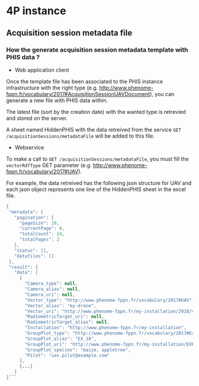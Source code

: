 # 4P instance

##  Acquisition session metadata file

### How the generate acquisition session metadata template with PHIS data ?

- Web application client

Once the template file has been associated to the PHIS instance infrastructure with the right type (e.g. http://www.phenome-fppn.fr/vocabulary/2017#AcquisitionSessionUAVDocument), you can generate a new file with PHIS data within.

The latest file (sort by the creation date) with the wanted type is retrevied and stored on the server.

A sheet named HiddenPHIS with the data retreived from the service `GET /acquisitionSessions/metadataFile` will be added to this file.

- Webservice

To make a call to `GET /acquisitionSessions/metadataFile`, you must fill the  `vectorRdfType` GET parameter (e.g. http://www.phenome-fppn.fr/vocabulary/2017#UAV).

For example, the data retreived has the following json structure for UAV and each json object represents one line of the HiddenPHIS sheet in the excel file.

```java
{
 "metadata": {
   "pagination": {
     "pageSize": 20,
     "currentPage": 0,
     "totalCount": 24,
     "totalPages": 2
   },
   "status": [],
   "datafiles": []
 },
 "result": {
   "data": [
     {
       "Camera_type": null,
       "Camera_alias": null,
       "Camera_uri": null,
       "Vector_type": "http://www.phenome-fppn.fr/vocabulary/2017#UAV",
       "Vector_alias": "my-drone",
       "Vector_uri": "http://www.phenome-fppn.fr/my-installation/2018/v1802",
       "RadiometricTarget_uri": null,
       "RadiometricTarget_alias": null,
       "Installation": "http://www.phenome-fppn.fr/my-installation",
       "GroupPlot_type": "http://www.phenome-fppn.fr/vocabulary/2017#Experiment",
       "GroupPlot_alias": "EX_18",
       "GroupPlot_uri": "http://www.phenome-fppn.fr/my-installation/EXP2018-1",
       "GroupPlot_species": "maize, appletree",
       "Pilot": "uav.pilot@example.com"
     },
     {...}
   ]
}```
